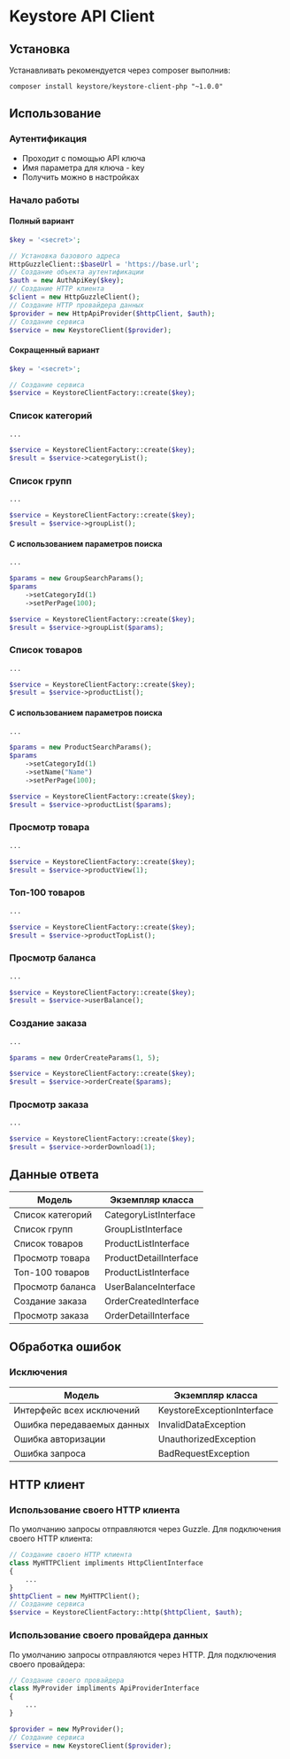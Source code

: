 Keystore API Client
=======================================================

Установка
------------
Устанавливать рекомендуется через composer выполнив:

    composer install keystore/keystore-client-php "~1.0.0"

Использование
-----

### Аутентификация

- Проходит с помощью API ключа
- Имя параметра для ключа - key
- Получить можно в настройках

### Начало работы

#### Полный вариант

```php
$key = '<secret>';

// Установка базового адреса
HttpGuzzleClient::$baseUrl = 'https://base.url';
// Создание объекта аутентификации
$auth = new AuthApiKey($key);
// Создание HTTP клиента
$client = new HttpGuzzleClient();
// Создание HTTP провайдера данных
$provider = new HttpApiProvider($httpClient, $auth);
// Создание сервиса
$service = new KeystoreClient($provider);
```

#### Сокращенный вариант

```php
$key = '<secret>';

// Создание сервиса
$service = KeystoreClientFactory::create($key);
```

### Список категорий

```php
...

$service = KeystoreClientFactory::create($key);
$result = $service->categoryList();
```

### Список групп

```php
...

$service = KeystoreClientFactory::create($key);
$result = $service->groupList();
```

#### С использованием параметров поиска

```php
...

$params = new GroupSearchParams();
$params
    ->setCategoryId(1)
    ->setPerPage(100);

$service = KeystoreClientFactory::create($key);
$result = $service->groupList($params);
```

### Список товаров

```php
...

$service = KeystoreClientFactory::create($key);
$result = $service->productList();
```

#### С использованием параметров поиска

```php
...

$params = new ProductSearchParams();
$params
    ->setCategoryId(1)
    ->setName("Name")
    ->setPerPage(100);

$service = KeystoreClientFactory::create($key);
$result = $service->productList($params);
```

### Просмотр товара

```php
...

$service = KeystoreClientFactory::create($key);
$result = $service->productView(1);
```

### Топ-100 товаров

```php
...

$service = KeystoreClientFactory::create($key);
$result = $service->productTopList();
```

### Просмотр баланса

```php
...

$service = KeystoreClientFactory::create($key);
$result = $service->userBalance();
```

### Создание заказа

```php
...

$params = new OrderCreateParams(1, 5);

$service = KeystoreClientFactory::create($key);
$result = $service->orderCreate($params);
```

### Просмотр заказа

```php
...

$service = KeystoreClientFactory::create($key);
$result = $service->orderDownload(1);
```

Данные ответа
-----

| Модель                   | Экземпляр класса                   | 
|--------------------------|------------------------------------|
| Список категорий| CategoryListInterface |
| Список групп | GroupListInterface |
| Список товаров         | ProductListInterface |
| Просмотр товара    | ProductDetailInterface |
| Топ-100 товаров      | ProductListInterface |
| Просмотр баланса         | UserBalanceInterface |
| Создание заказа       | OrderCreatedInterface |
| Просмотр заказа       | OrderDetailInterface |

Обработка ошибок
-----

### Исключения

| Модель                     | Экземпляр класса                   | 
|----------------------------|------------------------------------|
| Интерфейс всех исключений  | KeystoreExceptionInterface |
| Ошибка передаваемых данных | InvalidDataException |
| Ошибка авторизации         | UnauthorizedException |
| Ошибка запроса             | BadRequestException |

HTTP клиент
-----

### Использование своего HTTP клиента

По умолчанию запросы отправляются через Guzzle. Для подключения своего HTTP клиента:

```php
// Создание своего HTTP клиента
class MyHTTPClient impliments HttpClientInterface
{
    ...
}
$httpClient = new MyHTTPClient();
// Создание сервиса
$service = KeystoreClientFactory::http($httpClient, $auth);
```

### Использование своего провайдера данных

По умолчанию запросы отправляются через HTTP. Для подключения своего провайдера:

```php
// Создание своего провайдера
class MyProvider impliments ApiProviderInterface
{
    ...
}

$provider = new MyProvider();
// Создание сервиса
$service = new KeystoreClient($provider);
```